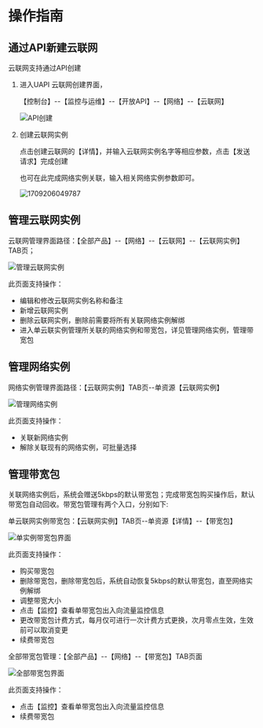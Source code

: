 # 操作指南

## 通过API新建云联网

云联网支持通过API创建

1. 进入UAPI 云联网创建界面，

   【控制台】--【监控与运维】--【开放API】--【网络】--【云联网】

   ![API创建](D:\ina.li\云联网\20240228\images\API创建.jpg)

2. 创建云联网实例

   点击创建云联网的【详情】，并输入云联网实例名字等相应参数，点击【发送请求】完成创建

   也可在此完成网络实例关联，输入相关网络实例参数即可。

   ![1709206049787](D:\ina.li\云联网\20240228\images\API创建云联网实例)

## 管理云联网实例

云联网管理界面路径：【全部产品】--【网络】--【云联网】--【云联网实例】TAB页；

![管理云联网实例](D:\ina.li\云联网\20240228\images\管理云联网实例.png)

此页面支持操作：

- 编辑和修改云联网实例名称和备注
- 新增云联网实例
- 删除云联网实例，删除前需要将所有关联网络实例解绑
- 进入单云联实例管理所关联的网络实例和带宽包，详见管理网络实例，管理带宽包

## 管理网络实例

网络实例管理界面路径：【云联网实例】TAB页--单资源【云联网实例】

![管理网络实例](D:\ina.li\云联网\20240228\images\管理网络实例.png)

此页面支持操作：

- 关联新网络实例
- 解除关联现有的网络实例，可批量选择

## 管理带宽包

关联网络实例后，系统会赠送5kbps的默认带宽包；完成带宽包购买操作后，默认带宽包自动回收。带宽包管理有两个入口，分别如下:

单云联网实例带宽包：【云联网实例】TAB页--单资源【详情】--【带宽包】

![单实例带宽包界面](D:\ina.li\云联网\20240228\images\单实例带宽包界面.png)

此页面支持操作：

- 购买带宽包
- 删除带宽包，删除带宽包后，系统自动恢复5kbps的默认带宽包，直至网络实例解绑
- 调整带宽大小
- 点击【监控】查看单带宽包出入向流量监控信息
- 更改带宽包计费方式，每月仅可进行一次计费方式更换，次月零点生效，生效前可以取消变更
- 续费带宽包

全部带宽包管理：【全部产品】--【网络】--【带宽包】TAB页面

![全部带宽包界面](D:\ina.li\云联网\20240228\images\全部带宽包界面.png)

此页面支持操作：

- 点击【监控】查看单带宽包出入向流量监控信息
- 续费带宽包